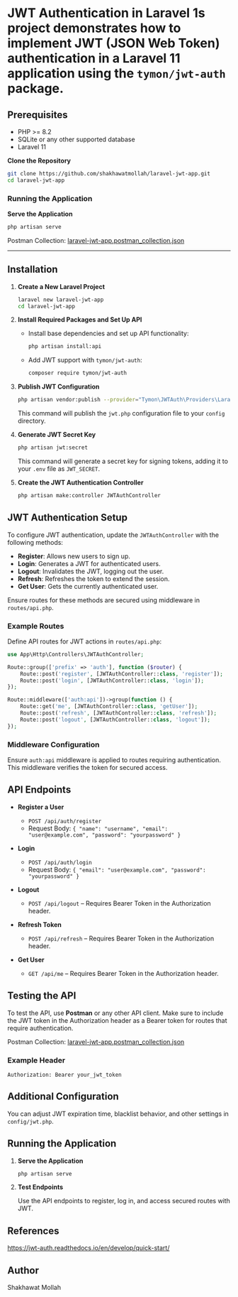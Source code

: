 # JWT Authentication in Laravel 1s project demonstrates how to implement JWT (JSON Web Token) authentication in a Laravel 11 application using the `tymon/jwt-auth` package.

## Prerequisites

- PHP >= 8.2
- SQLite or any other supported database
- Laravel 11

**Clone the Repository**
   ```bash
   git clone https://github.com/shakhawatmollah/laravel-jwt-app.git
   cd laravel-jwt-app
   ```
### Running the Application

**Serve the Application**
   ```bash
   php artisan serve
   ```

Postman Collection: [laravel-jwt-app.postman_collection.json](laravel-jwt-app.postman_collection.json)

------------------------------------
## Installation

1. **Create a New Laravel Project**
   ```bash
   laravel new laravel-jwt-app
   cd laravel-jwt-app
   ```

2. **Install Required Packages and Set Up API**
    - Install base dependencies and set up API functionality:
      ```bash
      php artisan install:api
      ```

    - Add JWT support with `tymon/jwt-auth`:
      ```bash
      composer require tymon/jwt-auth
      ```

3. **Publish JWT Configuration**
   ```bash
   php artisan vendor:publish --provider="Tymon\JWTAuth\Providers\LaravelServiceProvider"
   ```

   This command will publish the `jwt.php` configuration file to your `config` directory.

4. **Generate JWT Secret Key**
   ```bash
   php artisan jwt:secret
   ```

   This command will generate a secret key for signing tokens, adding it to your `.env` file as `JWT_SECRET`.

5. **Create the JWT Authentication Controller**
   ```bash
   php artisan make:controller JWTAuthController
   ```

## JWT Authentication Setup

To configure JWT authentication, update the `JWTAuthController` with the following methods:

- **Register**: Allows new users to sign up.
- **Login**: Generates a JWT for authenticated users.
- **Logout**: Invalidates the JWT, logging out the user.
- **Refresh**: Refreshes the token to extend the session.
- **Get User**: Gets the currently authenticated user.

Ensure routes for these methods are secured using middleware in `routes/api.php`.

### Example Routes

Define API routes for JWT actions in `routes/api.php`:

```php
use App\Http\Controllers\JWTAuthController;

Route::group(['prefix' => 'auth'], function ($router) {
    Route::post('register', [JWTAuthController::class, 'register']);
    Route::post('login', [JWTAuthController::class, 'login']);
});

Route::middleware(['auth:api'])->group(function () {
    Route::get('me', [JWTAuthController::class, 'getUser']);
    Route::post('refresh', [JWTAuthController::class, 'refresh']);
    Route::post('logout', [JWTAuthController::class, 'logout']);
});
```

### Middleware Configuration

Ensure `auth:api` middleware is applied to routes requiring authentication. This middleware verifies the token for secured access.

## API Endpoints

- **Register a User**
    - `POST /api/auth/register`
    - Request Body: `{ "name": "username", "email": "user@example.com", "password": "yourpassword" }`

- **Login**
    - `POST /api/auth/login`
    - Request Body: `{ "email": "user@example.com", "password": "yourpassword" }`

- **Logout**
    - `POST /api/logout` – Requires Bearer Token in the Authorization header.

- **Refresh Token**
    - `POST /api/refresh` – Requires Bearer Token in the Authorization header.

- **Get User**
    - `GET /api/me` – Requires Bearer Token in the Authorization header.

## Testing the API

To test the API, use **Postman** or any other API client. Make sure to include the JWT token in the Authorization header as a Bearer token for routes that require authentication.

Postman Collection: [laravel-jwt-app.postman_collection.json](laravel-jwt-app.postman_collection.json)

### Example Header
```plaintext
Authorization: Bearer your_jwt_token
```

## Additional Configuration

You can adjust JWT expiration time, blacklist behavior, and other settings in `config/jwt.php`.

## Running the Application

1. **Serve the Application**
   ```bash
   php artisan serve
   ```

2. **Test Endpoints**

   Use the API endpoints to register, log in, and access secured routes with JWT.

## References
https://jwt-auth.readthedocs.io/en/develop/quick-start/

## Author

Shakhawat Mollah
